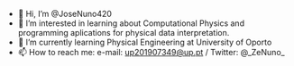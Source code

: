 - 👋 Hi, I’m @JoseNuno420
- 👀 I’m interested in learning about Computational Physics and programming aplications for physical data interpretation.
- 🌱 I’m currently learning Physical Engineering at University of Oporto
- 📫 How to reach me: e-mail: up201907349@up.pt / Twitter: @\_ZeNuno\_

<!---
JoseNuno420/JoseNuno420 is a ✨ special ✨ repository because its `README.md` (this file) appears on your GitHub profile.
You can click the Preview link to take a look at your changes.
--->
